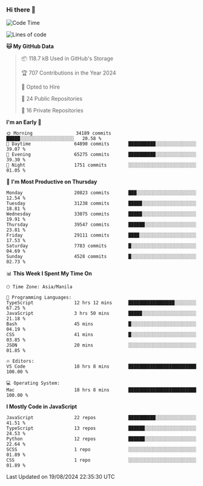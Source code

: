 ### Hi there 👋

<!--START_SECTION:waka-->
![Code Time](http://img.shields.io/badge/Code%20Time-970%20hrs%2036%20mins-blue)

![Lines of code](https://img.shields.io/badge/From%20Hello%20World%20I%27ve%20Written-65.6%20million%20lines%20of%20code-blue)

**🐱 My GitHub Data** 

> 📦 118.7 kB Used in GitHub's Storage 
 > 
> 🏆 707 Contributions in the Year 2024
 > 
> 💼 Opted to Hire
 > 
> 📜 24 Public Repositories 
 > 
> 🔑 16 Private Repositories 
 > 
**I'm an Early 🐤** 

```text
🌞 Morning                34189 commits       █████░░░░░░░░░░░░░░░░░░░░   20.58 % 
🌆 Daytime                64890 commits       ██████████░░░░░░░░░░░░░░░   39.07 % 
🌃 Evening                65275 commits       ██████████░░░░░░░░░░░░░░░   39.30 % 
🌙 Night                  1751 commits        ░░░░░░░░░░░░░░░░░░░░░░░░░   01.05 % 
```
📅 **I'm Most Productive on Thursday** 

```text
Monday                   20823 commits       ███░░░░░░░░░░░░░░░░░░░░░░   12.54 % 
Tuesday                  31238 commits       █████░░░░░░░░░░░░░░░░░░░░   18.81 % 
Wednesday                33075 commits       █████░░░░░░░░░░░░░░░░░░░░   19.91 % 
Thursday                 39547 commits       ██████░░░░░░░░░░░░░░░░░░░   23.81 % 
Friday                   29111 commits       ████░░░░░░░░░░░░░░░░░░░░░   17.53 % 
Saturday                 7783 commits        █░░░░░░░░░░░░░░░░░░░░░░░░   04.69 % 
Sunday                   4528 commits        █░░░░░░░░░░░░░░░░░░░░░░░░   02.73 % 
```


📊 **This Week I Spent My Time On** 

```text
🕑︎ Time Zone: Asia/Manila

💬 Programming Languages: 
TypeScript               12 hrs 12 mins      █████████████████░░░░░░░░   67.25 % 
JavaScript               3 hrs 50 mins       █████░░░░░░░░░░░░░░░░░░░░   21.18 % 
Bash                     45 mins             █░░░░░░░░░░░░░░░░░░░░░░░░   04.19 % 
CSS                      41 mins             █░░░░░░░░░░░░░░░░░░░░░░░░   03.85 % 
JSON                     20 mins             ░░░░░░░░░░░░░░░░░░░░░░░░░   01.85 % 

🔥 Editors: 
VS Code                  18 hrs 8 mins       █████████████████████████   100.00 % 

💻 Operating System: 
Mac                      18 hrs 8 mins       █████████████████████████   100.00 % 
```

**I Mostly Code in JavaScript** 

```text
JavaScript               22 repos            ██████████░░░░░░░░░░░░░░░   41.51 % 
TypeScript               13 repos            ██████░░░░░░░░░░░░░░░░░░░   24.53 % 
Python                   12 repos            ██████░░░░░░░░░░░░░░░░░░░   22.64 % 
SCSS                     1 repo              ░░░░░░░░░░░░░░░░░░░░░░░░░   01.89 % 
CSS                      1 repo              ░░░░░░░░░░░░░░░░░░░░░░░░░   01.89 % 
```




 Last Updated on 19/08/2024 22:35:30 UTC
<!--END_SECTION:waka-->
